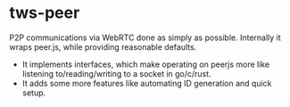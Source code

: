 # tws-peer

P2P communications via WebRTC done as simply as possible.
Internally it wraps peer.js, while providing reasonable defaults.

- It implements interfaces, which make operating on peerjs more like listening to/reading/writing to a socket in go/c/rust.
- It adds some more features like automating ID generation and quick setup.